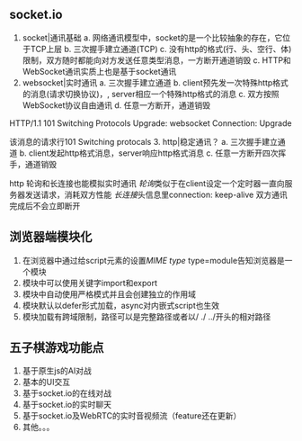## socket.io
1. socket|通讯基础
a. 网络通讯模型中，socket的是一个比较抽象的存在，它位于TCP上层
b. 三次握手建立通道(TCP)
c. 没有http的格式(行、头、空行、体)限制，双方随时都能向对方发送任意类型消息，一方断开通道销毁
c. HTTP和WebSocket通讯实质上也是基于socket通讯
2. websocket|实时通讯
a. 三次握手建立通道
b. client预先发一次特殊http格式的消息(请求切换协议)，, server相应一个特殊http格式的消息
c. 双方按照WebSocket协议自由通讯
d. 任意一方断开，通道销毁 

HTTP/1.1 101 Switching Protocols
Upgrade: websocket 
Connection: Upgrade

该消息的请求行101 Switching protocals
3. http|稳定通讯？
a. 三次握手建立通道
b. client发起http格式消息，server响应http格式消息
c. 任意一方断开四次挥手，通道销毁

http 轮询和长连接也能模拟实时通讯
*轮询*类似于在client设定一个定时器一直向服务器发送请求，消耗双方性能
*长连接*头信息里connection: keep-alive 双方通讯完成后不会立即断开

## 浏览器端模块化
1. 在浏览器中通过给script元素的设置*MIME type* type=module告知浏览器是一个模块
2. 模块中可以使用关键字import和export
3. 模块中自动使用严格模式并且会创建独立的作用域
4. 模块默认以defer形式加载，async对内嵌式script也生效
5. 模块加载有跨域限制，路径可以是完整路径或者以/ ./ ../开头的相对路径

## 五子棋游戏功能点
1. 基于原生js的AI对战
2. 基本的UI交互
3. 基于socket.io的在线对战
4. 基于socket.io的实时聊天
5. 基于socket.io及WebRTC的实时音视频流（feature还在更新）
6. 其他。。。
